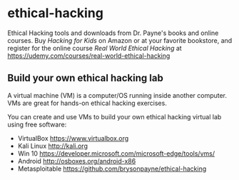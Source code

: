 # ethical-hacking
Ethical Hacking tools and downloads from Dr. Payne's books and online courses. 
Buy *Hacking for Kids* on Amazon or at your favorite bookstore, and register for the online course *Real World Ethical Hacking* at https://udemy.com/courses/real-world-ethical-hacking

## Build your own ethical hacking lab
A virtual machine (VM) is a computer/OS running inside another computer.
VMs are great for hands-on ethical hacking exercises.

You can create and use VMs to build your own ethical hacking virtual lab using free software:
- VirtualBox  https://www.virtualbox.org
- Kali Linux http://kali.org
- Win 10 https://developer.microsoft.com/microsoft-edge/tools/vms/
- Android http://osboxes.org/android-x86 
- Metasploitable https://github.com/brysonpayne/ethical-hacking
